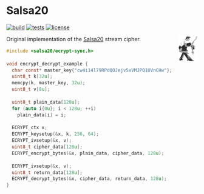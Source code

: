 # Salsa20

[![build](https://github.com/ZIMO-Elektronik/Salsa20/actions/workflows/build.yml/badge.svg)](https://github.com/ZIMO-Elektronik/Salsa20/actions/workflows/build.yml) [![tests](https://github.com/ZIMO-Elektronik/Salsa20/actions/workflows/tests.yml/badge.svg)](https://github.com/ZIMO-Elektronik/Salsa20/actions/workflows/tests.yml) [![license](https://img.shields.io/github/license/ZIMO-Elektronik/Salsa20)](https://github.com/ZIMO-Elektronik/Salsa20/raw/master/LICENSE)

<img src="data/images/logo.svg" width="10%" align="right">

Original implementation of the [Salsa20](https://en.wikipedia.org/wiki/Salsa20) stream cipher.

```c
#include <salsa20/ecrypt-sync.h>

void encrypt_decrypt_example {
  char const* master_key{"cw4i14l79RPdQOJejv5xVMJPQ1UVnCHw"};
  uint8_t k[32u];
  memcpy(k, master_key, 32u);
  uint8_t v[8u];

  uint8_t plain_data[128u];
  for (auto i{0u}; i < 128u; ++i)
    plain_data[i] = i;

  ECRYPT_ctx x;
  ECRYPT_keysetup(&x, k, 256, 64);
  ECRYPT_ivsetup(&x, v);
  uint8_t cipher_data[128u];
  ECRYPT_encrypt_bytes(&x, plain_data, cipher_data, 128u);

  ECRYPT_ivsetup(&x, v);
  uint8_t return_data[128u];
  ECRYPT_decrypt_bytes(&x, cipher_data, return_data, 128u);
}
```